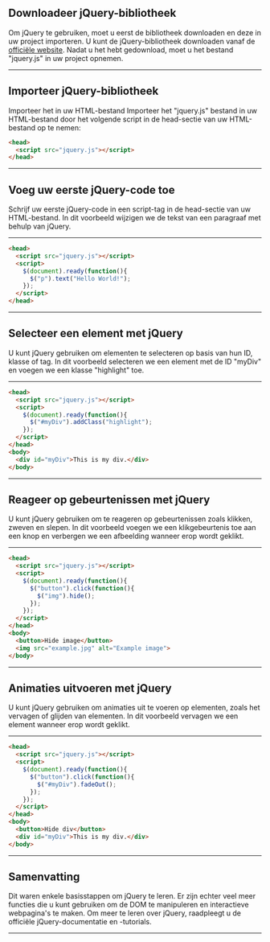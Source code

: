 ## Downloadeer jQuery-bibliotheek 

Om jQuery te gebruiken, moet u eerst de bibliotheek downloaden en deze in uw project importeren. U kunt de jQuery-bibliotheek downloaden vanaf de [officiële website](https://jquery.com/). Nadat u het hebt gedownload, moet u het bestand "jquery.js" in uw project opnemen.

---

## Importeer jQuery-bibliotheek

Importeer het in uw HTML-bestand Importeer het "jquery.js" bestand in uw HTML-bestand door het volgende script in de head-sectie van uw HTML-bestand op te nemen:

```html
<head>
  <script src="jquery.js"></script>
</head>
```

---

## Voeg uw eerste jQuery-code toe 

Schrijf uw eerste jQuery-code in een script-tag in de head-sectie van uw HTML-bestand. In dit voorbeeld wijzigen we de tekst van een paragraaf met behulp van jQuery.

---

```html
<head>
  <script src="jquery.js"></script>
  <script>
    $(document).ready(function(){
      $("p").text("Hello World!");
    });
  </script>
</head>
```

---

## Selecteer een element met jQuery 

U kunt jQuery gebruiken om elementen te selecteren op basis van hun ID, klasse of tag. In dit voorbeeld selecteren we een element met de ID "myDiv" en voegen we een klasse "highlight" toe.

---

```html
<head>
  <script src="jquery.js"></script>
  <script>
    $(document).ready(function(){
      $("#myDiv").addClass("highlight");
    });
  </script>
</head>
<body>
  <div id="myDiv">This is my div.</div>
</body>
```

---

## Reageer op gebeurtenissen met jQuery 

U kunt jQuery gebruiken om te reageren op gebeurtenissen zoals klikken, zweven en slepen. In dit voorbeeld voegen we een klikgebeurtenis toe aan een knop en verbergen we een afbeelding wanneer erop wordt geklikt.

---

```html
<head>
  <script src="jquery.js"></script>
  <script>
    $(document).ready(function(){
      $("button").click(function(){
        $("img").hide();
      });
    });
  </script>
</head>
<body>
  <button>Hide image</button>
  <img src="example.jpg" alt="Example image">
</body>
```

---

## Animaties uitvoeren met jQuery 

U kunt jQuery gebruiken om animaties uit te voeren op elementen, zoals het vervagen of glijden van elementen. In dit voorbeeld vervagen we een element wanneer erop wordt geklikt.

---

```html
<head>
  <script src="jquery.js"></script>
  <script>
    $(document).ready(function(){
      $("button").click(function(){
        $("#myDiv").fadeOut();
      });
    });
  </script>
</head>
<body>
  <button>Hide div</button>
  <div id="myDiv">This is my div.</div>
</body>
```

---

## Samenvatting

Dit waren enkele basisstappen om jQuery te leren. Er zijn echter veel meer functies die u kunt gebruiken om de DOM te manipuleren en interactieve webpagina's te maken. Om meer te leren over jQuery, raadpleegt u de officiële jQuery-documentatie en -tutorials.

---

